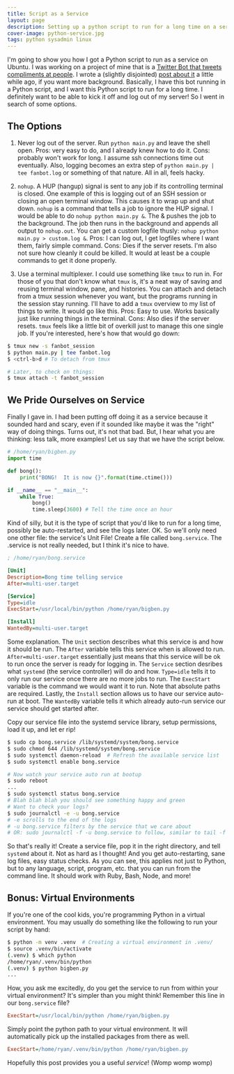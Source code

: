 ```yaml
---
title: Script as a Service
layout: page
description: Setting up a python script to run for a long time on a server
cover-image: python-service.jpg
tags: python sysadmin linux
---
```


I'm going to show you how I got a Python script to run as a service on Ubuntu.  I was working on a project of mine that is a [Twitter Bot that tweets compliments at people](https://github.com/rpalo/fanbot).  I wrote a (slightly disjointed) [post about it](http://assertnotmagic.com/2017/05/01/fanbot-and-doing-new-things-right.html) a little while ago, if you want more background.  Basically, I have this bot running in a Python script, and I want this Python script to run for a long time.  I definitely want to be able to kick it off and log out of my server!  So I went in search of some options.

## The Options

1. Never log out of the server.  Run `python main.py` and leave the shell open.  Pros: very easy to do, and I already knew how to do it.  Cons: probably won't work for long.  I assume ssh connections time out eventually.  Also, logging becomes an extra step of `python main.py | tee fanbot.log` or something of that nature.  All in all, feels hacky.

2. `nohup`.  A HUP (hangup) signal is sent to any job if its controlling terminal is closed.  One example of this is logging out of an SSH session or closing an open terminal window.  This causes it to wrap up and shut down.  `nohup` is a command that tells a job to ignore the HUP signal.  I would be able to do `nohup python main.py &`.  The & pushes the job to the background.  The job then runs in the background and appends all output to `nohup.out`.  You can get a custom logfile thusly: `nohup python main.py > custom.log &`.  Pros: I can log out, I get logfiles where I want them, fairly simple command.  Cons: Dies if the server resets.  I'm also not sure how cleanly it could be killed.  It would at least be a couple commands to get it done properly.

3. Use a terminal multiplexer.  I could use something like `tmux` to run in.  For those of you that don't know what `tmux` is, it's a neat way of saving and reusing terminal window, pane, and histories.  You can attach and detach from a tmux session whenever you want, but the programs running in the session stay running.  I'll have to add a `tmux` overview to my list of things to write.  It would go like this.  Pros: Easy to use.  Works basically just like running things in the terminal.  Cons: Also dies if the server resets.  `tmux` feels like a little bit of overkill just to manage this one single job.  If you're interested, here's how that would go down:

```bash
$ tmux new -s fanbot_session
$ python main.py | tee fanbot.log
$ <ctrl-b>d # To detach from tmux

# Later, to check on things:
$ tmux attach -t fanbot_session
```

## We Pride Ourselves on Service

Finally I gave in.  I had been putting off doing it as a service because it sounded hard and scary, even if it sounded like maybe it was the "right" way of doing things.  Turns out, it's not that bad.  But, I hear what you are thinking: less talk, more examples!  Let us say that we have the script below.

```python
# /home/ryan/bigben.py
import time

def bong():
    print("BONG!  It is now {}".format(time.ctime()))

if __name__ == "__main__":
    while True:
        bong()
        time.sleep(3600) # Tell the time once an hour
```

Kind of silly, but it is the type of script that you'd like to run for a long time, possibly be auto-restarted, and see the logs later.  OK.  So we'll only need one other file: the service's Unit File!  Create a file called `bong.service`.  The .service is not really needed, but I think it's nice to have.

```ini
; /home/ryan/bong.service

[Unit]
Description=Bong time telling service
After=multi-user.target

[Service]
Type=idle
ExecStart=/usr/local/bin/python /home/ryan/bigben.py

[Install]
WantedBy=multi-user.target
```

Some explanation.  The `Unit` section describes what this service is and how it should be run.  The `After` variable tells this service when is allowed to run.  `After=multi-user.target` essentially just means that this service will be ok to run once the server is ready for logging in.  The `Service` section desribes what `systemd` (the service controller) will do and how.  `Type=idle` tells it to only run our service once there are no more jobs to run.  The `ExecStart` variable is the command we would want it to run.  Note that absolute paths are required.  Lastly, the `Install` section allows us to have our service auto-run at boot.  The `WantedBy` variable tells it which already auto-run service our service should get started after.

Copy our service file into the systemd service library, setup permissions, load it up, and let er rip!

```bash
$ sudo cp bong.service /lib/systemd/system/bong.service
$ sudo chmod 644 /lib/systemd/system/bong.service
$ sudo systemctl daemon-reload  # Refresh the available service list
$ sudo systemctl enable bong.service

# Now watch your service auto run at bootup
$ sudo reboot
...
$ sudo systemctl status bong.service
# Blah blah blah you should see something happy and green
# Want to check your logs?
$ sudo journalctl -e -u bong.service
# -e scrolls to the end of the logs
# -u bong.service filters by the service that we care about
# OR: sudo journalctl -f -u bong.service to follow, similar to tail -f
```

So that's really it!  Create a service file, pop it in the right directory, and tell `systemd` about it.  Not as hard as I thought!  And you get auto-restarting, sane log files, easy status checks.  As you can see, this applies not just to Python, but to any language, script, program, etc. that you can run from the command line.  It should work with Ruby, Bash, Node, and more!

## Bonus: Virtual Environments

If you're one of the cool kids, you're programming Python in a virtual environment.  You may usually do something like the following to run your script by hand:

```bash
$ python -m venv .venv  # Creating a virtual environment in .venv/
$ source .venv/bin/activate
(.venv) $ which python
/home/ryan/.venv/bin/python
(.venv) $ python bigben.py
...
```

How, you ask me excitedly, do you get the service to run from within your virtual environment?  It's simpler than you might think!  Remember this line in our `bong.service` file?

```ini
ExecStart=/usr/local/bin/python /home/ryan/bigben.py
```

Simply point the python path to your virtual environment.  It will automatically pick up the installed packages from there as well.

```ini
ExecStart=/home/ryan/.venv/bin/python /home/ryan/bigben.py
```

Hopefully this post provides you a useful *service*!  (Womp womp womp)